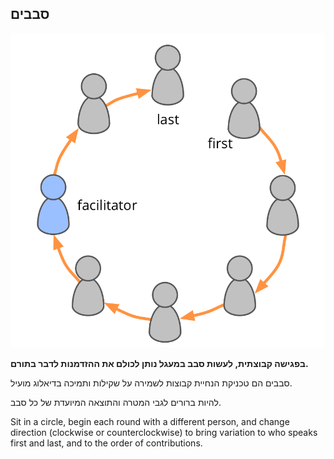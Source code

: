 ## סבבים

![right,fit](img/circle/rounds.png)

**בפגישה קבוצתית, לעשות סבב במעגל נותן לכולם את ההזדמנות לדבר בתורם.**

סבבים הם טכניקת הנחיית קבוצות לשמירה על שקילות ותמיכה בדיאלוג מועיל.

להיות ברורים לגבי המטרה והתוצאה המיועדת של כל סבב.

Sit in a circle, begin each round with a different person, and change direction (clockwise or counterclockwise) to bring variation to who speaks first and last, and to the order of contributions.